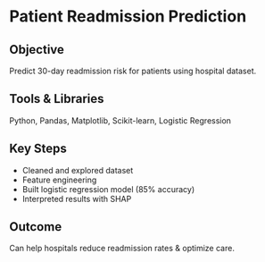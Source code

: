 # Patient Readmission Prediction 

## Objective
Predict 30-day readmission risk for patients using hospital dataset.

## Tools & Libraries
Python, Pandas, Matplotlib, Scikit-learn, Logistic Regression

## Key Steps
- Cleaned and explored dataset
- Feature engineering
- Built logistic regression model (85% accuracy)
- Interpreted results with SHAP

## Outcome
Can help hospitals reduce readmission rates & optimize care.
